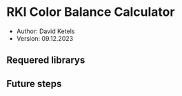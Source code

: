 # RKI Color Balance Calculator
- Author: David Ketels
- Version: 09.12.2023

## Requered librarys

## Future steps
